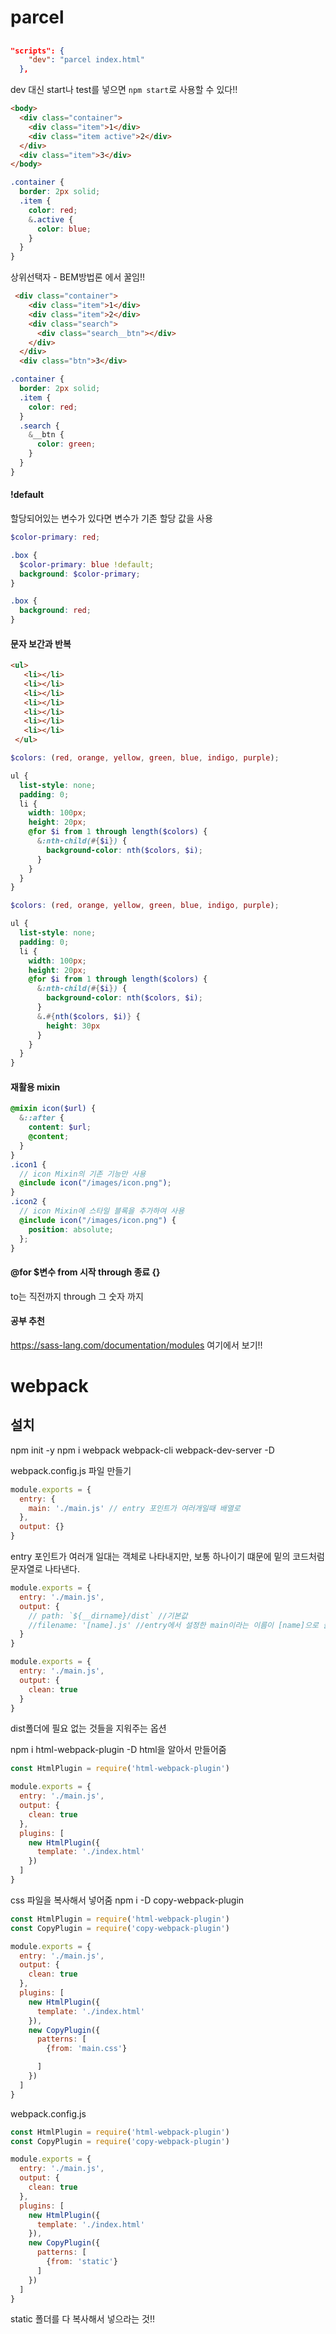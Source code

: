 # parcel

## 
```json
"scripts": {
    "dev": "parcel index.html"
  },
```
dev 대신 start나 test를 넣으면 `npm start`로 사용할 수 있다!! 

```html 
<body>
  <div class="container">
    <div class="item">1</div>
    <div class="item active">2</div>
  </div>
  <div class="item">3</div>
</body>
```

```scss
.container {
  border: 2px solid;
  .item {
    color: red;
    &.active {
      color: blue;
    }
  }
}
```

상위선택자 - BEM방법론 에서 꿀임!!
```html
 <div class="container">
    <div class="item">1</div>
    <div class="item">2</div>
    <div class="search">
      <div class="search__btn"></div>
    </div>
  </div>
  <div class="btn">3</div>
```

```scss
.container {
  border: 2px solid;
  .item {
    color: red;
  }
  .search {
    &__btn {
      color: green;
    }
  }
}
```

#### !default

할당되어있는 변수가 있다면 변수가 기존 할당 값을 사용
```scss
$color-primary: red;

.box {
  $color-primary: blue !default;
  background: $color-primary;
}
```

```css
.box {
  background: red;
}
```

#### 문자 보간과 반복 

```html 
<ul>
   <li></li>
   <li></li>
   <li></li>
   <li></li>
   <li></li>
   <li></li>
   <li></li>
 </ul>
```

```scss
$colors: (red, orange, yellow, green, blue, indigo, purple);

ul {
  list-style: none;
  padding: 0;
  li {
    width: 100px;
    height: 20px;
    @for $i from 1 through length($colors) {
      &:nth-child(#{$i}) {
        background-color: nth($colors, $i);
      }
    }
  }
}
```

```scss
$colors: (red, orange, yellow, green, blue, indigo, purple);

ul {
  list-style: none;
  padding: 0;
  li {
    width: 100px;
    height: 20px;
    @for $i from 1 through length($colors) {
      &:nth-child(#{$i}) {
        background-color: nth($colors, $i);
      }
      &.#{nth($colors, $i)} {
        height: 30px
      }
    }
  }
}
```


#### 재활용 mixin

```scss
@mixin icon($url) {
  &::after {
    content: $url;
    @content;
  }
}
.icon1 {
  // icon Mixin의 기존 기능만 사용
  @include icon("/images/icon.png");
}
.icon2 {
  // icon Mixin에 스타일 블록을 추가하여 사용
  @include icon("/images/icon.png") {
    position: absolute;
  };
}
```

#### @for $변수 from 시작 through 종료 {}

to는 직전까지 
through 그 숫자 까지 

#### 공부 추천

https://sass-lang.com/documentation/modules
여기에서 보기!! 

# webpack 

## 설치 
npm init -y
npm i webpack webpack-cli webpack-dev-server -D

webpack.config.js 파일 만들기 
```js
module.exports = {
  entry: {
    main: './main.js' // entry 포인트가 여러개일때 배열로 
  },
  output: {}
}
```
entry 포인트가 여러개 일대는 객체로 나타내지만, 보통 하나이기 떄문에 밑의 코드처럼 문자열로 나타낸다. 

```js
module.exports = {
  entry: './main.js',
  output: {
    // path: `${__dirname}/dist` //기본값
    //filename: '[name].js' //entry에서 설정한 main이라는 이름이 [name]으로 들어감.// 기본값이라서 안써도됨 
  }
}
```

```js
module.exports = {
  entry: './main.js',
  output: {
    clean: true
  }
}
```
dist폴더에 필요 없는 것들을 지워주는 옵션


npm i html-webpack-plugin -D 
html을 알아서 만들어줌 


```js
const HtmlPlugin = require('html-webpack-plugin')

module.exports = {
  entry: './main.js',
  output: {
    clean: true
  },
  plugins: [
    new HtmlPlugin({
      template: './index.html'
    })
  ]
}


```

css 파일을 복사해서 넣어줌
npm i -D copy-webpack-plugin
```js
const HtmlPlugin = require('html-webpack-plugin')
const CopyPlugin = require('copy-webpack-plugin')

module.exports = {
  entry: './main.js',
  output: {
    clean: true
  },
  plugins: [
    new HtmlPlugin({
      template: './index.html'
    }),
    new CopyPlugin({
      patterns: [
        {from: 'main.css'}

      ]
    })
  ]
}


```

webpack.config.js 
```js
const HtmlPlugin = require('html-webpack-plugin')
const CopyPlugin = require('copy-webpack-plugin')

module.exports = {
  entry: './main.js',
  output: {
    clean: true
  },
  plugins: [
    new HtmlPlugin({
      template: './index.html'
    }),
    new CopyPlugin({
      patterns: [
        {from: 'static'}
      ]
    })
  ]
}

```
static 폴더를 다 복사해서 넣으라는 것!! 